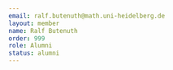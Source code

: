 ```yaml
---
email: ralf.butenuth@math.uni-heidelberg.de
layout: member
name: Ralf Butenuth
order: 999
role: Alumni
status: alumni
---
```


